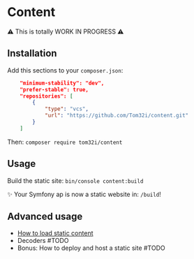 # Content

⚠️ This is totally WORK IN PROGRESS ⚠️

## Installation

Add this sections to your `composer.json`:

```json
    "minimum-stability": "dev",
    "prefer-stable": true,
    "repositories": [
        {
            "type": "vcs",
            "url": "https://github.com/Tom32i/content.git"
        }
    ]
```

Then: `composer require tom32i/content`

## Usage

Build the static site: `bin/console content:build`

✨ Your Symfony ap is now a static website in: `/build`!

## Advanced usage

- [How to load static content](doc/loading-content.md)
- Decoders #TODO
- Bonus: How to deploy and host a static site #TODO

